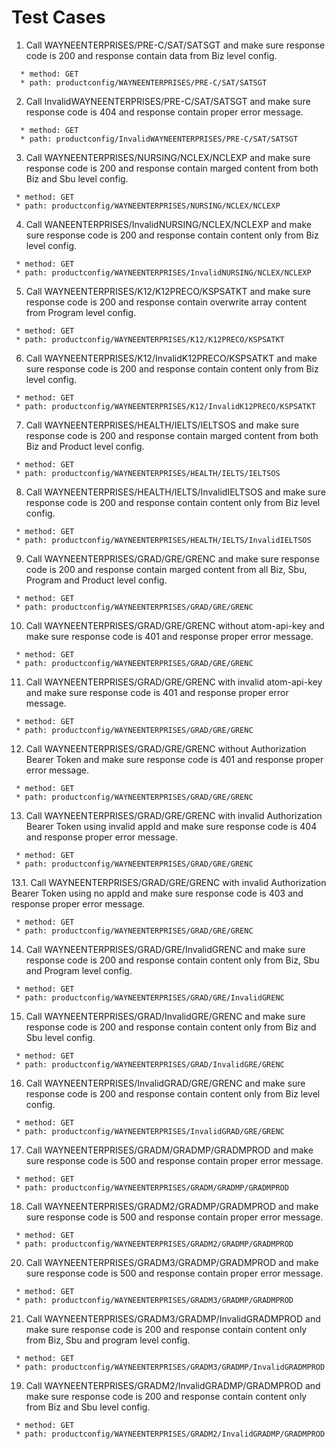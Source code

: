 # Test Cases

01. Call WAYNEENTERPRISES/PRE-C/SAT/SATSGT and make sure response code is 200 and response contain data from Biz level config.
  ```
    * method: GET
    * path: productconfig/WAYNEENTERPRISES/PRE-C/SAT/SATSGT
  ```
02. Call InvalidWAYNEENTERPRISES/PRE-C/SAT/SATSGT and make sure response code is 404 and response contain proper error message.
```
  * method: GET
  * path: productconfig/InvalidWAYNEENTERPRISES/PRE-C/SAT/SATSGT
 ```
03. Call WAYNEENTERPRISES/NURSING/NCLEX/NCLEXP and make sure response code is 200 and response contain marged content from both Biz and Sbu level config.
 ```
  * method: GET
  * path: productconfig/WAYNEENTERPRISES/NURSING/NCLEX/NCLEXP
 ```
04. Call WANEENTERPRISES/InvalidNURSING/NCLEX/NCLEXP and make sure response code is 200 and response contain content only from Biz level config.
 ```
  * method: GET
  * path: productconfig/WAYNEENTERPRISES/InvalidNURSING/NCLEX/NCLEXP
 ```
05. Call WAYNEENTERPRISES/K12/K12PRECO/KSPSATKT and make sure response code is 200 and response contain overwrite array content from Program level config.
 ```
  * method: GET
  * path: productconfig/WAYNEENTERPRISES/K12/K12PRECO/KSPSATKT
 ```
06. Call WAYNEENTERPRISES/K12/InvalidK12PRECO/KSPSATKT and make sure response code is 200 and response contain content only from Biz level config.
 ```
  * method: GET
  * path: productconfig/WAYNEENTERPRISES/K12/InvalidK12PRECO/KSPSATKT
 ```
07. Call WAYNEENTERPRISES/HEALTH/IELTS/IELTSOS and make sure response code is 200 and response contain marged content from both Biz and Product level config.
 ```
  * method: GET
  * path: productconfig/WAYNEENTERPRISES/HEALTH/IELTS/IELTSOS
 ```
08. Call WAYNEENTERPRISES/HEALTH/IELTS/InvalidIELTSOS and make sure response code is 200 and response contain content only from Biz level config.
 ```
  * method: GET
  * path: productconfig/WAYNEENTERPRISES/HEALTH/IELTS/InvalidIELTSOS
 ```
09. Call WAYNEENTERPRISES/GRAD/GRE/GRENC and make sure response code is 200 and response contain marged content from all Biz, Sbu, Program and Product level config.
 ```
  * method: GET
  * path: productconfig/WAYNEENTERPRISES/GRAD/GRE/GRENC
 ```
10. Call WAYNEENTERPRISES/GRAD/GRE/GRENC without atom-api-key and make sure response code is 401 and response proper error message.
 ```
  * method: GET
  * path: productconfig/WAYNEENTERPRISES/GRAD/GRE/GRENC
 ```
11. Call WAYNEENTERPRISES/GRAD/GRE/GRENC with invalid atom-api-key and make sure response code is 401 and response proper error message.
 ```
  * method: GET
  * path: productconfig/WAYNEENTERPRISES/GRAD/GRE/GRENC
 ```
12. Call WAYNEENTERPRISES/GRAD/GRE/GRENC without Authorization Bearer Token and make sure response code is 401 and response proper error message.
 ```
  * method: GET
  * path: productconfig/WAYNEENTERPRISES/GRAD/GRE/GRENC
 ```
13. Call WAYNEENTERPRISES/GRAD/GRE/GRENC with invalid Authorization Bearer Token using invalid appId and make sure response code is 404 and response proper error message.
 ```
  * method: GET
  * path: productconfig/WAYNEENTERPRISES/GRAD/GRE/GRENC
 ```
13.1. Call WAYNEENTERPRISES/GRAD/GRE/GRENC with invalid Authorization Bearer Token using no appId and make sure response code is 403 and response proper error message.
 ```
  * method: GET
  * path: productconfig/WAYNEENTERPRISES/GRAD/GRE/GRENC
 ```
14. Call WAYNEENTERPRISES/GRAD/GRE/InvalidGRENC and make sure response code is 200 and response contain content only from Biz, Sbu and Program level config.
 ```
  * method: GET
  * path: productconfig/WAYNEENTERPRISES/GRAD/GRE/InvalidGRENC
 ```
15. Call WAYNEENTERPRISES/GRAD/InvalidGRE/GRENC and make sure response code is 200 and response contain content only from Biz and Sbu level config.
 ```
  * method: GET
  * path: productconfig/WAYNEENTERPRISES/GRAD/InvalidGRE/GRENC
 ```
16. Call WAYNEENTERPRISES/InvalidGRAD/GRE/GRENC and make sure response code is 200 and response contain content only from Biz level config.
 ```
  * method: GET
  * path: productconfig/WAYNEENTERPRISES/InvalidGRAD/GRE/GRENC
 ```
17. Call WAYNEENTERPRISES/GRADM/GRADMP/GRADMPROD and make sure response code is 500 and response contain proper error message.
 ```
  * method: GET
  * path: productconfig/WAYNEENTERPRISES/GRADM/GRADMP/GRADMPROD
 ```
18. Call WAYNEENTERPRISES/GRADM2/GRADMP/GRADMPROD and make sure response code is 500 and response contain proper error message.
 ```
  * method: GET
  * path: productconfig/WAYNEENTERPRISES/GRADM2/GRADMP/GRADMPROD
 ```
20. Call WAYNEENTERPRISES/GRADM3/GRADMP/GRADMPROD and make sure response code is 500 and response contain proper error message.
 ```
  * method: GET
  * path: productconfig/WAYNEENTERPRISES/GRADM3/GRADMP/GRADMPROD
 ```
21. Call WAYNEENTERPRISES/GRADM3/GRADMP/InvalidGRADMPROD and make sure response code is 200 and response contain content only from Biz, Sbu and program level config.
 ```
  * method: GET
  * path: productconfig/WAYNEENTERPRISES/GRADM3/GRADMP/InvalidGRADMPROD
 ```
19. Call WAYNEENTERPRISES/GRADM2/InvalidGRADMP/GRADMPROD and make sure response code is 200 and response contain content only from Biz and Sbu level config.
 ```
  * method: GET
  * path: productconfig/WAYNEENTERPRISES/GRADM2/InvalidGRADMP/GRADMPROD
 ```
